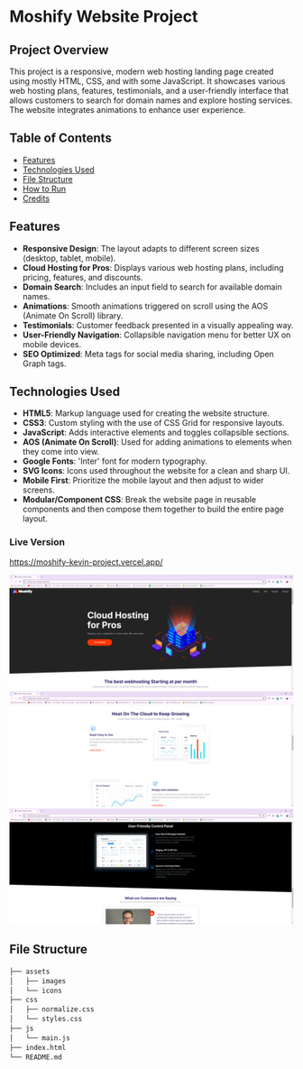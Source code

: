 # Moshify Website Project

## Project Overview

This project is a responsive, modern web hosting landing page created using mostly HTML, CSS, and with some JavaScript. It showcases various web hosting plans, features, testimonials, and a user-friendly interface that allows customers to search for domain names and explore hosting services. The website integrates animations to enhance user experience.

## Table of Contents

- [Features](#features)
- [Technologies Used](#technologies-used)
- [File Structure](#file-structure)
- [How to Run](#how-to-run)
- [Credits](#credits)

## Features

- **Responsive Design**: The layout adapts to different screen sizes (desktop, tablet, mobile).
- **Cloud Hosting for Pros**: Displays various web hosting plans, including pricing, features, and discounts.
- **Domain Search**: Includes an input field to search for available domain names.
- **Animations**: Smooth animations triggered on scroll using the AOS (Animate On Scroll) library.
- **Testimonials**: Customer feedback presented in a visually appealing way.
- **User-Friendly Navigation**: Collapsible navigation menu for better UX on mobile devices.
- **SEO Optimized**: Meta tags for social media sharing, including Open Graph tags.

## Technologies Used

- **HTML5**: Markup language used for creating the website structure.
- **CSS3**: Custom styling with the use of CSS Grid for responsive layouts.
- **JavaScript**: Adds interactive elements and toggles collapsible sections.
- **AOS (Animate On Scroll)**: Used for adding animations to elements when they come into view.
- **Google Fonts**: 'Inter' font for modern typography.
- **SVG Icons**: Icons used throughout the website for a clean and sharp UI.
- **Mobile First**: Prioritize the mobile layout and then adjust to wider screens.
- **Modular/Component CSS**: Break the website page in reusable components and then compose them together to build the entire page layout.

### Live Version

https://moshify-kevin-project.vercel.app/

<img src="/assets/project_images/Moshify Website Project 1.png" />
<img src="/assets/project_images/Moshify Website Project 2.png" />
<img src="/assets/project_images/Moshify Website Project 3.png" />

## File Structure

```bash
├── assets
│   ├── images
│   └── icons
├── css
│   ├── normalize.css
│   └── styles.css
├── js
│   └── main.js
├── index.html
└── README.md
```
